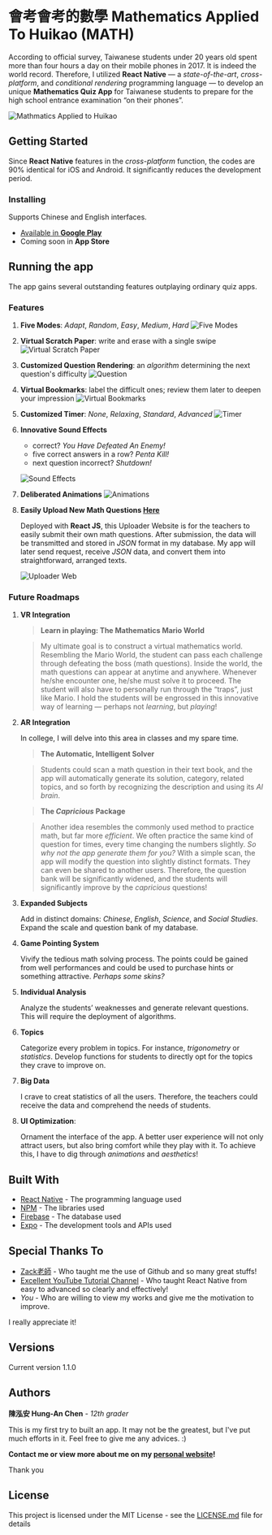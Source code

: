 # 會考會考的數學 Mathematics Applied To Huikao (MATH)

According to official survey, Taiwanese students under 20 years old spent more than four hours a day on their mobile phones in 2017. It is indeed the world record. Therefore, I utilized **React Native** — a *state-of-the-art*, *cross-platform*, and *conditional rendering* programming language — to develop an unique **Mathematics Quiz App** for Taiwanese students to prepare for the high school entrance examination “on their phones”.

![Mathmatics Applied to Huikao](https://i.imgur.com/DsN8AlK.png)

## Getting Started

Since **React Native** features in the *cross-platform* function, the codes are 90% identical for iOS and Android. It significantly reduces the development period.

### Installing

Supports Chinese and English interfaces.


* [Available in **Google Play**](https://play.google.com/store/apps/details?id=tech.alpschen.mathApp)
* Coming soon in **App Store**

## Running the app

The app gains several outstanding features outplaying ordinary quiz apps.

### Features

1. **Five Modes**: *Adapt*, *Random*, *Easy*, *Medium*, *Hard*
![Five Modes](https://i.imgur.com/YDOKhKG.png)
2. **Virtual Scratch Paper**: write and erase with a single swipe
![Virtual Scratch Paper](https://i.imgur.com/O2Yt12O.png)
3. **Customized Question Rendering**: an *algorithm* determining the next question's difficulty
![Question](https://i.imgur.com/iSpfKZQ.png)
4. **Virtual Bookmarks**: label the difficult ones; review them later to deepen your impression
![Virtual Bookmarks](https://i.imgur.com/P6B0LzM.png)
5. **Customized Timer**: *None*, *Relaxing*, *Standard*, *Advanced*
![Timer](https://i.imgur.com/Za2FNLX.png)
6. **Innovative Sound Effects**
	* correct? *You Have Defeated An Enemy!*
	* five correct answers in a row? *Penta Kill!*
	* next question incorrect? *Shutdown!*
	
	![Sound Effects](https://i.imgur.com/poEvyZG.png)
7. **Deliberated Animations**
![Animations](https://i.imgur.com/k6wO0pA.png)
8. **Easily Upload New Math Questions [Here](http://forms.alpschen.tech)**
	
	Deployed with **React JS**, this Uploader Website is for the teachers to easily submit their own math questions. After submission, the data will be transmitted and stored in *JSON* format in my database. My app will later send request, receive *JSON* data, and convert them into straightforward, arranged texts.
	
	![Uploader Web](https://i.imgur.com/W7e7LQT.png)
	

### Future Roadmaps

1. **VR Integration**
	
	>**Learn in playing: The Mathematics Mario World**
	
	>My ultimate goal is to construct a virtual mathematics world. Resembling the Mario World, the student can pass each challenge through defeating the boss (math questions). Inside the world, the math questions can appear at anytime and anywhere. Whenever he/she encounter one, he/she must solve it to proceed. The student will also have to personally run through the “traps”, just like Mario. I hold the students will be engrossed in this innovative way of learning — perhaps not *learning*, but *playing*!
	
1. **AR Integration**
	
	In college, I will delve into this area in classes and my spare time.

	>**The Automatic, Intelligent Solver**
	
	>Students could scan a math question in their text book, and the app will automatically generate its solution, category, related topics, and so forth by recognizing the description and using its *AI brain*.
	

	>**The *Capricious* Package**
	
	>Another idea resembles the commonly used method to practice math, but far more *efficient*. We often practice the same kind of question for times, every time changing the numbers slightly. *So why not the app generate them for you?* With a simple scan, the app will modify the question into slightly distinct formats. They can even be shared to another users. Therefore, the question bank will be significantly widened, and the students will significantly improve by the *capricious* questions!

	
1. **Expanded Subjects**
	
	Add in distinct domains: *Chinese*, *English*, *Science*, and *Social Studies*. Expand the scale and question bank of my database.
	
1. **Game Pointing System**
	
	Vivify the tedious math solving process. The points could be gained from well performances and could be used to purchase hints or something attractive. *Perhaps some skins?*
	
1. **Individual Analysis**
	
	Analyze the students’ weaknesses and generate relevant questions. This will require the deployment of algorithms.
	
1. **Topics**

	Categorize every problem in topics. For instance, *trigonometry* or *statistics*. Develop functions for students to directly opt for the topics they crave to improve on.
	
1. **Big Data**
	
	I crave to creat statistics of all the users. Therefore, the teachers could receive the data and comprehend the needs of students.
	
1. **UI Optimization**:
	
	Ornament the interface of the app. A better user experience will not only attract users, but also bring comfort while they play with it. To achieve this, I have to dig through *animations* and *aesthetics*!
	

## Built With

* [React Native](https://facebook.github.io/react-native/docs/getting-started.html) - The programming language used
* [NPM](https://www.npmjs.com/) - The libraries used
* [Firebase](https://firebase.google.com/) - The database used
* [Expo](https://docs.expo.io/versions/latest/) - The development tools and APIs used

## Special Thanks To

* [Zack老師](https://www.npmjs.com/) - Who taught me the use of Github and so many great stuffs!
* [Excellent YouTube Tutorial Channel](https://youtu.be/1tgWuND9Vfg) - Who taught React Native from easy to advanced so clearly and effectively!
* _You_ - Who are willing to view my works and give me the motivation to improve.

I really appreciate it!


## Versions

Current version 1.1.0

## Authors

**陳泓安 Hung-An Chen** - *12th grader*

This is my first try to built an app. It may not be the greatest, but I've put much efforts in it. Feel free to give me any advices. :)

**Contact me or view more about me on my [personal website](https://alpschen.tech)!**

Thank you
## License

This project is licensed under the MIT License - see the [LICENSE.md](https://github.com/AlpsChen/math-app/blob/master/LICENSE.md) file for details
